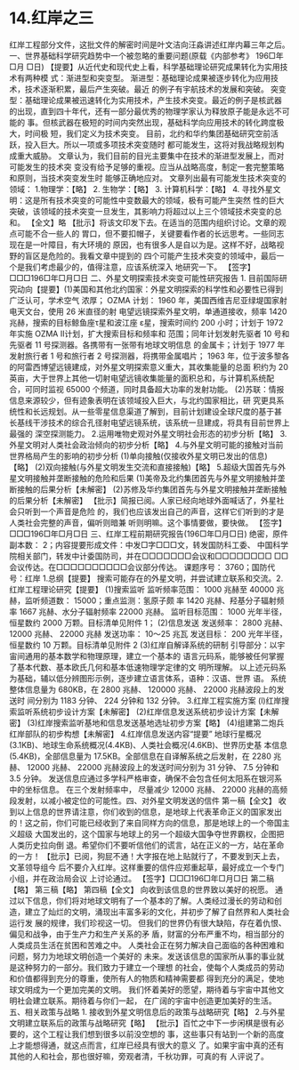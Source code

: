 # 14.红岸之三

 红岸工程部分文件，这批文件的解密时间是叶文洁向汪淼讲述红岸内幕三年之后。 一、世界基础科学研究趋势中一个被忽略的重要问题\(原载《内部参考》 196□年□月 □日\) 【提要】从近代史和现代史上看，科学基础理论研究成果转化为实用技术有两种模 式：渐进型和突变型。 渐进型：基础理论成果被逐步转化为应用技术，技术逐渐积累，最后产生突破。最近 的例子有宇航技术的发展和突破。 突变型：基础理论成果被迅速转化为实用技术，产生技术突变。最近的例子是核武器 的出现，直到四十年代，还有一部分最优秀的物理学家认为释放原子能是永远不可能的 事。但核武器在极短的时间内突然出现，基础科学向应用技术的转化跨度极大，时间极 短，我们定义为技术突变。 目前，北约和华约集团基础研究空前活跃，投入巨大。所以一项或多项技术突变随时 都可能发生，这将对我战略规划构成重大威胁。 文章认为，我们目前的目光主要集中在技术的渐进型发展上，而对可能发生的技术突 变没有给予足够的重视。应当从战略高度，制定一套完整策略和原则，当技术突变发生时 能够正确地应对。 文章列出最有可能发生技术突变的领域： 1.物理学：【略】 2. 生物学：【略】 3. 计算机科学：【略】 4. 寻找外星文明：这是所有技术突变的可能性中变数最大的领域，极有可能产生突然 性的巨大突破，该领域的技术突变一旦发生，其影响力将超过以上三个领域技术突变的总 和。 【全文】略 【批示】将该文印发下去。在适当的范围内组织讨论。文章的观点可能不合一些人的 胃口，但不要扣帽子，关键要看作者的长远思考。一些同志现在是一叶障目，有大环境的 原因，也有很多人是自以为是。这样不好，战略视野的盲区是危险的。我看文章中提到的 四个可能产生技术突变的领域中，最后一个是我们考虑最少的，值得注意，应该系统深入 地研究一下。 【签字】□□□196□年□月□日 二、外星文明探索技术突变可能性研究报告 1. 目前国际研究动向【提要】\(1\)美国和其他北约国家：外星文明探索的科学性和必要性已得到广泛认可，学术空气 浓厚； OZMA 计划： 1960 年，美国西维吉尼亚绿堤国家射电天文台，使用 26 米直径的射 电望远镜探索外星文明，单通道接收，频率 1420 兆赫，搜索的目标鲸鱼座τ星和波江座 ε星，搜索时间约 200 小时；计划于 1972 年实施 OZMA Ⅱ计划，扩大搜索目标和频率和 范围；同年计划发射先驱者 10 号和先驱者 11 号探测器。各携带有一张带有地球文明信息 的金属卡；计划于 1977 年发射旅行者 1 号和旅行者 2 号探测器，将携带金属唱片； 1963 年，位于波多黎各的阿雷西博望远镜建成，对外星文明探索意义重大，其收集能量的总面 积约为 20 英亩，大于世界上其他一切射电望远镜收集能量的面积总和，与计算机系统配 合，可同时监视 65000 个频道，同时具备超大功率的发射功能。 \(2\)苏联：情报信息来源较少，但有迹象表明在该领域投入巨大，与北约国家相比，研 究更具系统性和长远规划。从一些零星信息渠道了解到，目前计划建设全球尺度的基于甚 长基线干涉技术的综合孔径射电望远镜系统，该系统一旦建成，将具有目前世界上最强的 深空探测能力。 2.运用唯物史观对外星文明社会形态的初步分析【略】 3.外星文明对人类社会政治倾向的初步分析【略】 4.与外星文明可能的接触对当前世界格局产生的影响的初步分析 \(1\)单向接触\(仅接收外星文明已发出的信息\)【略】 \(2\)双向接触\(与外星文明发生交流和直接接触\)【略】 5.超级大国首先与外星文明接触并垄断接触的危险和后果 \(1\)美帝及北约集团首先与外星文明接触并垄断接触的后果分析【未解密】 \(2\)苏修及华约集团首先与外星文明接触并垄断接触的后果分析【未解密】 【批示】简报已阅。人家已经向地球外面喊话了，外星社会只听到一个声音是危险 的，我们也应该发出自己的声音，这样它们听到的才是人类社会完整的声音，偏听则暗兼 听则明嘛。这个事情要做，要快做。 【签字】□□□196□年□月□日 三、红岸工程前期研究报告\(196□年□月□日\) 绝密，原件副本数： 2；内容提要形成文件：中发□字□□□文，转发国防科工委、 中国科学院相关部门，转发中计委国防司，并在□□□□□□□会议和□□□□□□□□ □□会议传达。在□□□□□□□□□□会议部分传达。 课题序号： 3760；国防代号：红岸 1.总纲【提要】 搜索可能存在的外星文明，并尝试建立联系和交流。2.红岸工程理论研究【提要】 \(1\)搜索监听 监听频率范围： 1000 兆赫至 40000 兆赫，监听频道数： 15000；重点监测：氢原子颇 率 1420 兆赫、羟基分子辐射频率 1667 兆赫、水分子辐射频率 22000 兆赫。 监听目标范围： 1000 光年半径，恒星数约 2000 万颗。目标清单见附件 1； \(2\)信息发送 发送频率： 2800 兆赫、 12000 兆赫、 22000 兆赫 发送功率： 10～25 兆瓦 发送目标： 200 光年半径，恒星数约 10 万颗。目标清单见附件 2 \(3\)红岸自解译系统的研制 引导部分：以宇宙间通用的基本数学和物理原理，建立一个基本的 语言元码系，能够被任何掌握了基本代数、基本欧氏几何和基本低速物理学定律的文 明所理解。 以上述元码系为基础，辅以低分辨图形示例，逐步建立语言体系，语种：汉语、世界 语。 系统整体信息量为 680KB，在 2800 兆赫、 120000 兆赫、 22000 兆赫波段上的发送时 间分别为 1183 分钟、 224 分钟和 132 分钟。 3.红岸工程实施方案 \(l\)红岸搜索监听系统初步设计方案【未解密】 \(2\)红岸信息发送系统初步设计方案【未解密】 \(3\)红岸搜索监听基地和信息发送基地选址初步方案【略】 \(4\)组建第二炮兵红岸部队的初步构想【未解密】 4.红岸信息发送内容“提要” 地球行星概况\(3.1KB\)、地球生命系统概况\(4.4KB\)、人类社会概况\(4.6KB\)、世界历史基 本信息\(5.4KB\)，全部信息量为 17.5KB。全部信息在自译解系统之后发射，在 2280 兆赫、 12000 兆赫、 22000 兆赫波段上的发送时间分别为 31 分钟、 7.5 分钟和 3.5 分钟。 发送信息应通过多学科严格审查，确保不会包含任何太阳系在银河系中的坐标信息。 在三个发射频率中， 尽量减少 12000 兆赫、 22000 兆赫的高频段发射，以减小被定位的可能性。四、对外星文明发送的信件 第一稿【全文】 收到以上信息的世界请注意，你们收到的信息，是地球上代表革命正义的国家发出 的！这之前，你们可能已经收到了来自同样方向的信息，那是地球上的一个帝国主义超级 大国发出的，这个国家与地球上的另一个超级大国争夺世界霸权，企图把人类历史拉向倒 退。希望你们不要听信他们的谎言，站在正义的一方，站在革命的一方！ 【批示】已阅，狗屁不通！大字报在地上贴就行了，不要发到天上去，文革领导组今 后不要介入红岸。这样重要的信件应郑重起草，最好成立一个专门小组，并在政治局会议 上讨论通过。 【签字】□□□196□年□月□日 第二稿【略】 第三稿【略】 第四稿【全文】 向收到该信息的世界致以美好的祝愿。 通过以下信息，你们将对地球文明有了一个基本的了解。人类经过漫长的劳动和创 造，建立了灿烂的文明，涌现出丰富多彩的文化，并初步了解了自然界和人类社会运行发 展的规律，我们珍视这一切。 但我们的世界仍有很大缺陷，存在着仇恨、偏见和战争，由于生产力和生产关系的矛 盾，财富的分布严重不均，相当部分的人类成员生活在贫困和苦难之中。 人类社会正在努力解决自己面临的各种困难和问题，努力为地球文明创造一个美好的 未来。发送该信息的国家所从事的事业就是这种努力的一部分。我们致力于建立一个理想 的社会，使每个人类成员的劳动和价值都得到充分的尊重，使所有人的物质和精神需要都 得到充分的满足，使地球文明成为一个更加完美的文明。 我们怀着美好的愿望，期待着与宇宙中其他文明社会建立联系。期待着与你们一起， 在广阔的宇宙中创造更加美好的生活。 五、相关政策与战略 1. 接收到外星文明信息后的政策与战略研究【略】 2.与外星文明建立联系后的政策与战略研究【略】 【批示】百忙之中下一步闲棋是很有必要的，这个工程让我们想到很多以前没空想的 事，这些事只有站到一个新的高度上才能想得通，就这点而言，红岸已经具有很大的意义 了。如果宇宙中真的还有其他的人和社会，那也很好嘛，旁观者清，千秋功罪，可真的有 人评说了。

